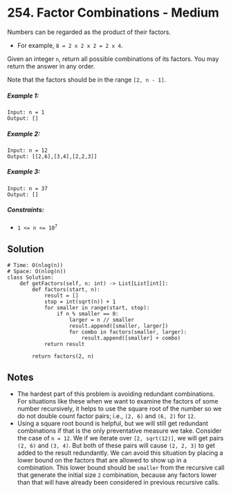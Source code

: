 # 254. Factor Combinations - Medium

Numbers can be regarded as the product of their factors.

- For example, `8 = 2 x 2 x 2 = 2 x 4`.

Given an integer `n`, return all possible combinations of its factors. You may return the answer in any order.

Note that the factors should be in the range `[2, n - 1]`.

##### Example 1:

```
Input: n = 1
Output: []
```

##### Example 2:

```
Input: n = 12
Output: [[2,6],[3,4],[2,2,3]]
```

##### Example 3:

```
Input: n = 37
Output: []
```

##### Constraints:

- <code>1 <= n <= 10<sup>7</sup></code>

## Solution

```
# Time: O(nlog(n))
# Space: O(nlog(n))
class Solution:
    def getFactors(self, n: int) -> List[List[int]]:
        def factors(start, n):
            result = []
            stop = int(sqrt(n)) + 1
            for smaller in range(start, stop):
                if n % smaller == 0:
                    larger = n // smaller
                    result.append([smaller, larger])
                    for combo in factors(smaller, larger):
                        result.append([smaller] + combo)
            return result
        
        return factors(2, n)
```

## Notes
- The hardest part of this problem is avoiding redundant combinations. For situations like these when we want to examine the factors of some number recursively, it helps to use the square root of the number so we do not double count factor pairs; i.e., `(2, 6)` and `(6, 2)` for `12`.
- Using a square root bound is helpful, but we will still get redundant combinations if that is the only preventative measure we take. Consider the case of `n = 12`. We if we iterate over `[2, sqrt(12)]`, we will get pairs `(2, 6)` and `(3, 4)`. But both of these pairs will cause `(2, 2, 3)` to get added to the result redundantly. We can avoid this situation by placing a lower bound on the factors that are allowed to show up in a combination. This lower bound should be `smaller` from the recursive call that generate the initial size `2` combination, because any factors lower than that will have already been considered in previous recursive calls.